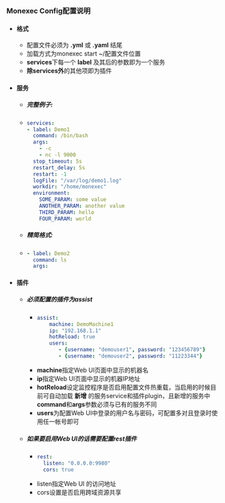 ### Monexec Config配置说明
- #### 格式 
  - 配置文件必须为 **.yml** 或 **.yaml** 结尾
  - 加载方式为monexec start ~/配置文件位置
  - **services**下每一个 **label** 及其后的参数即为一个服务
  - **除services外**的其他项即为插件
- #### 服务
  - ##### 完整例子: 
  - ``` yaml
    services:
    - label: Demo1
      command: /bin/bash
      args:
        - -c
        - nc -l 9000
      stop_timeout: 5s
      restart_delay: 5s
      restart: -1
      logFile: "/var/log/demo1.log"
      workdir: "/home/monexec"
      environment:
        SOME_PARAM: some value
        ANOTHER_PARAM: another value
        THIRD_PARAM: hello
        FOUR_PARAM: world
    ```
  - ##### 精简格式:
  - ``` yaml
    - label: Demo2
      command: ls
      args:
    ```
- #### 插件
   - ##### 必须配置的插件为assist
      - ``` yaml
        assist:
            machine: DemoMachine1
            ip: "192.168.1.1"
            hotReload: true
            users:
               - {username: "demouser1", password: "123456789"}
               - {username: "demouser2", password: "11223344"}
        ```
     - **machine**指定Web UI页面中显示的机器名
     - **ip**指定Web UI页面中显示的机器IP地址
     - **hotReload**设定监控程序是否启用配置文件热重载，当启用的时候目前可自动加载 **新增** 的服务service和插件plugin，且新增的服务中**command**和**args**参数必须与已有的服务不同
     - **users**为配置Web UI中登录的用户名与密码，可配置多对且登录时使用任一帐号即可
   - ##### 如果要启用Web UI的话需要配置rest插件
     - ``` yaml
       rest:
         listen: "0.0.0.0:9980"
         cors: true
       ```
      - listen指定Web UI 的访问地址
      - cors设置是否启用跨域资源共享
